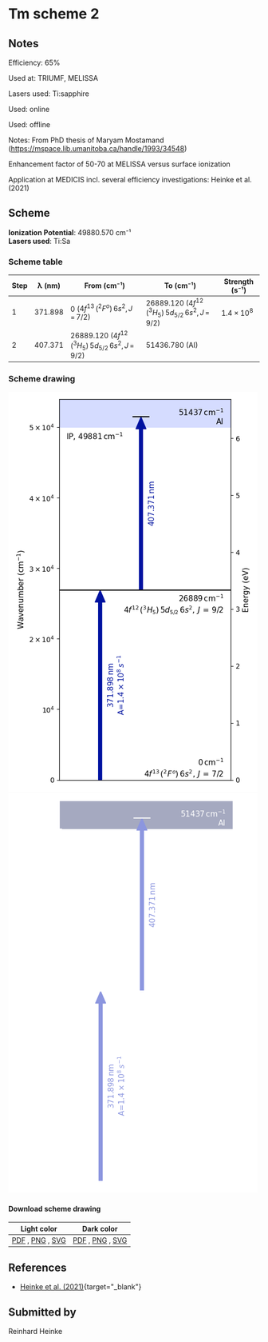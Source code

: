 # Tm scheme 2

## Notes

Efficiency: 65%

Used at: TRIUMF, MELISSA

Lasers used: Ti:sapphire

Used: online

Used: offline

Notes: From PhD thesis of Maryam Mostamand (https://mspace.lib.umanitoba.ca/handle/1993/34548)

Enhancement factor of 50-70 at MELISSA versus surface ionization

Application at MEDICIS incl. several efficiency investigations: Heinke et al. (2021)





## Scheme

**Ionization Potential**: 49880.570 cm⁻¹  
**Lasers used**: Ti:Sa

### Scheme table

| Step | λ (nm)  |                        From (cm⁻¹)                         |                         To (cm⁻¹)                          |   Strength (s⁻¹)    |
| ---- | ------- | ---------------------------------------------------------- | ---------------------------------------------------------- | ------------------- |
| 1    | 371.898 | 0 ($4f^{13}\,(^2F^o)\,6s^2,\,J\,=\,7/2$)                   | 26889.120 ($4f^{12}\,(^3H_5)\,5d_{5/2}\,6s^2,\,J\,=\,9/2$) | $1.4 \times 10^{8}$ |
| 2    | 407.371 | 26889.120 ($4f^{12}\,(^3H_5)\,5d_{5/2}\,6s^2,\,J\,=\,9/2$) | 51436.780 (AI)                                             |                     |


### Scheme drawing

![tm scheme, light mode](tm-002/tm-002-light.png#only-light)
![tm scheme, dark mode](tm-002/tm-002-dark-web.png#only-dark)

#### Download scheme drawing

|                                            Light color                                            |                                           Dark color                                           |
| ------------------------------------------------------------------------------------------------- | ---------------------------------------------------------------------------------------------- |
| [PDF](tm-002/tm-002-light.pdf) , [PNG](tm-002/tm-002-light.png) , [SVG](tm-002/tm-002-light.svg)  | [PDF](tm-002/tm-002-dark.pdf) , [PNG](tm-002/tm-002-dark.png) , [SVG](tm-002/tm-002-dark.svg)  |


## References

  - [Heinke et al. (2021)](https://doi.org/10.3389%2Ffmed.2021.712374){target="_blank"}



## Submitted by

Reinhard Heinke

